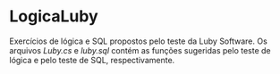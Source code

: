 # LogicaLuby
Exercícios de lógica e SQL propostos pelo teste da Luby Software.
Os arquivos _Luby.cs_ e _luby.sql_ contém as funções sugeridas pelo teste de lógica e pelo teste de SQL, respectivamente.
